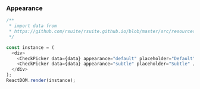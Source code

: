 ### Appearance

<!--start-code-->

```js
/**
 * import data from
 * https://github.com/rsuite/rsuite.github.io/blob/master/src/resources/data/users.js
 */

const instance = (
  <div>
    <CheckPicker data={data} appearance="default" placeholder="Default" />
    <CheckPicker data={data} appearance="subtle" placeholder="Subtle" />
  </div>
);
ReactDOM.render(instance);
```

<!--end-code-->
